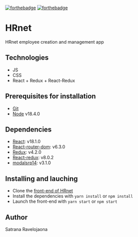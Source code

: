[![forthebadge](https://forthebadge.com/images/badges/made-with-javascript.svg)](https://forthebadge.com) [![forthebadge](https://forthebadge.com/images/badges/uses-css.svg)](https://forthebadge.com)

# HRnet

HRnet employee creation and management app

## Technologies

- JS
- CSS
- React + Redux + React-Redux

## Prerequisites for installation

- [Git](https://git-scm.com)
- [Node](https://nodejs.org/en/) v18.4.0

## Dependencies

- [React](https://reactjs.org): v18.1.0
- [React-router-dom](https://reactrouter.com/web/guides/quick-start): v6.3.0
- [Redux](https://redux.js.org): v4.2.0
- [React-redux](https://react-redux.js.org): v8.0.2
- [modalsrp14](https://www.npmjs.com/package/p14-mymodal): v3.1.0

## Installing and lauching

- Clone the [front-end of HRnet](https://github.com/SaRvj/SatranaRavelojaona_14_130721)
- Install the dependencies with `yarn install` or `npm install`
- Launch the front-end with `yarn start` or `npm start` 

## Author

Satrana Ravelojaona